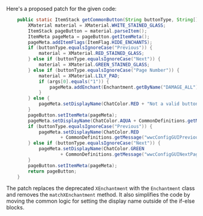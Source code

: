 Here's a proposed patch for the given code:

```java
	public static ItemStack getCommonButton(String buttonType, String[] args) {
		XMaterial material = XMaterial.WHITE_STAINED_GLASS;
		ItemStack pageButton = material.parseItem();
		ItemMeta pageMeta = pageButton.getItemMeta();
		pageMeta.addItemFlags(ItemFlag.HIDE_ENCHANTS);
		if (buttonType.equalsIgnoreCase("Previous")) {
			material = XMaterial.RED_STAINED_GLASS;
		} else if (buttonType.equalsIgnoreCase("Next")) {
			material = XMaterial.GREEN_STAINED_GLASS;
		} else if (buttonType.equalsIgnoreCase("Page Number")) {
			material = XMaterial.LILY_PAD;
			if (args[0].equals("1")) {
				pageMeta.addEnchant(Enchantment.getByName("DAMAGE_ALL"), 1, false);
			}
		} else {
			pageMeta.setDisplayName(ChatColor.RED + "Not a valid button! This is a bug, please report it.");
		}
		pageButton.setItemMeta(pageMeta);
		pageMeta.setDisplayName(ChatColor.AQUA + CommonDefinitions.getMessage("wwcGUIPageNumber", args));
		if (buttonType.equalsIgnoreCase("Previous")) {
			pageMeta.setDisplayName(ChatColor.RED
					+ CommonDefinitions.getMessage("wwcConfigGUIPreviousPageButton"));
		} else if (buttonType.equalsIgnoreCase("Next")) {
			pageMeta.setDisplayName(ChatColor.GREEN
					+ CommonDefinitions.getMessage("wwcConfigGUINextPageButton"));
		}
		pageButton.setItemMeta(pageMeta);
		return pageButton;
	}
```

The patch replaces the deprecated `XEnchantment` with the `Enchantment` class and removes the `matchXEnchantment` method. It also simplifies the code by moving the common logic for setting the display name outside of the if-else blocks.